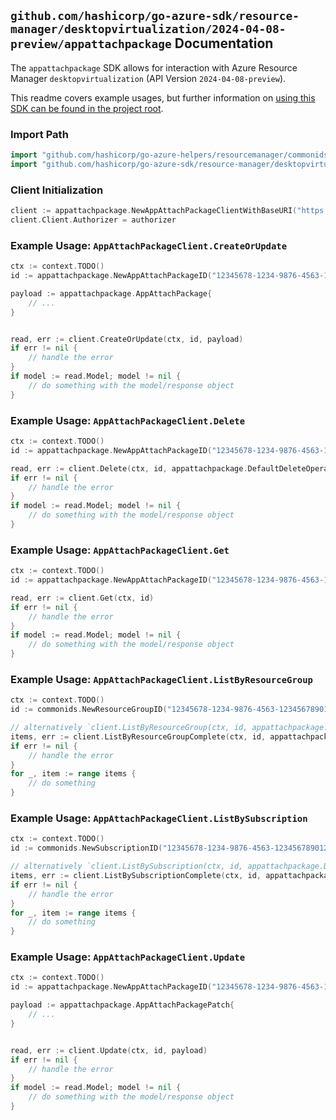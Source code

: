 
## `github.com/hashicorp/go-azure-sdk/resource-manager/desktopvirtualization/2024-04-08-preview/appattachpackage` Documentation

The `appattachpackage` SDK allows for interaction with Azure Resource Manager `desktopvirtualization` (API Version `2024-04-08-preview`).

This readme covers example usages, but further information on [using this SDK can be found in the project root](https://github.com/hashicorp/go-azure-sdk/tree/main/docs).

### Import Path

```go
import "github.com/hashicorp/go-azure-helpers/resourcemanager/commonids"
import "github.com/hashicorp/go-azure-sdk/resource-manager/desktopvirtualization/2024-04-08-preview/appattachpackage"
```


### Client Initialization

```go
client := appattachpackage.NewAppAttachPackageClientWithBaseURI("https://management.azure.com")
client.Client.Authorizer = authorizer
```


### Example Usage: `AppAttachPackageClient.CreateOrUpdate`

```go
ctx := context.TODO()
id := appattachpackage.NewAppAttachPackageID("12345678-1234-9876-4563-123456789012", "example-resource-group", "appAttachPackageName")

payload := appattachpackage.AppAttachPackage{
	// ...
}


read, err := client.CreateOrUpdate(ctx, id, payload)
if err != nil {
	// handle the error
}
if model := read.Model; model != nil {
	// do something with the model/response object
}
```


### Example Usage: `AppAttachPackageClient.Delete`

```go
ctx := context.TODO()
id := appattachpackage.NewAppAttachPackageID("12345678-1234-9876-4563-123456789012", "example-resource-group", "appAttachPackageName")

read, err := client.Delete(ctx, id, appattachpackage.DefaultDeleteOperationOptions())
if err != nil {
	// handle the error
}
if model := read.Model; model != nil {
	// do something with the model/response object
}
```


### Example Usage: `AppAttachPackageClient.Get`

```go
ctx := context.TODO()
id := appattachpackage.NewAppAttachPackageID("12345678-1234-9876-4563-123456789012", "example-resource-group", "appAttachPackageName")

read, err := client.Get(ctx, id)
if err != nil {
	// handle the error
}
if model := read.Model; model != nil {
	// do something with the model/response object
}
```


### Example Usage: `AppAttachPackageClient.ListByResourceGroup`

```go
ctx := context.TODO()
id := commonids.NewResourceGroupID("12345678-1234-9876-4563-123456789012", "example-resource-group")

// alternatively `client.ListByResourceGroup(ctx, id, appattachpackage.DefaultListByResourceGroupOperationOptions())` can be used to do batched pagination
items, err := client.ListByResourceGroupComplete(ctx, id, appattachpackage.DefaultListByResourceGroupOperationOptions())
if err != nil {
	// handle the error
}
for _, item := range items {
	// do something
}
```


### Example Usage: `AppAttachPackageClient.ListBySubscription`

```go
ctx := context.TODO()
id := commonids.NewSubscriptionID("12345678-1234-9876-4563-123456789012")

// alternatively `client.ListBySubscription(ctx, id, appattachpackage.DefaultListBySubscriptionOperationOptions())` can be used to do batched pagination
items, err := client.ListBySubscriptionComplete(ctx, id, appattachpackage.DefaultListBySubscriptionOperationOptions())
if err != nil {
	// handle the error
}
for _, item := range items {
	// do something
}
```


### Example Usage: `AppAttachPackageClient.Update`

```go
ctx := context.TODO()
id := appattachpackage.NewAppAttachPackageID("12345678-1234-9876-4563-123456789012", "example-resource-group", "appAttachPackageName")

payload := appattachpackage.AppAttachPackagePatch{
	// ...
}


read, err := client.Update(ctx, id, payload)
if err != nil {
	// handle the error
}
if model := read.Model; model != nil {
	// do something with the model/response object
}
```
